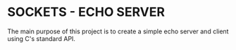 # SOCKETS - ECHO SERVER

The main purpose of this project is to create a simple echo server and client
using C's standard API.
